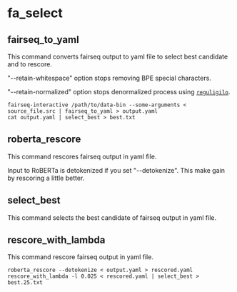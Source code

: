 # fa_select

## fairseq_to_yaml

This command converts fairseq output to yaml file to select best candidate and to rescore.

"--retain-whitespace" option stops removing BPE special characters.

"--retain-normalized" option stops denormalized process using [`reguligilo`](https://github.com/nymwa/arteraro/tree/main/arteraro/reguligilo).

```
fairseq-interactive /path/to/data-bin --some-arguments < source_file.src | fairseq_to_yaml > output.yaml
cat output.yaml | select_best > best.txt
```

## roberta_rescore

This command rescores fairseq output in yaml file.

Input to RoBERTa is detokenized if you set "--detokenize".
This make gain by rescoring a little better.

## select_best

This command selects the best candidate of fairseq output in yaml file.

## rescore_with_lambda

This command rescore fairseq output in yaml file.

```
roberta_rescore --detokenize < output.yaml > rescored.yaml
rescore_with_lambda -l 0.025 < rescored.yaml | select_best > best.25.txt
```

